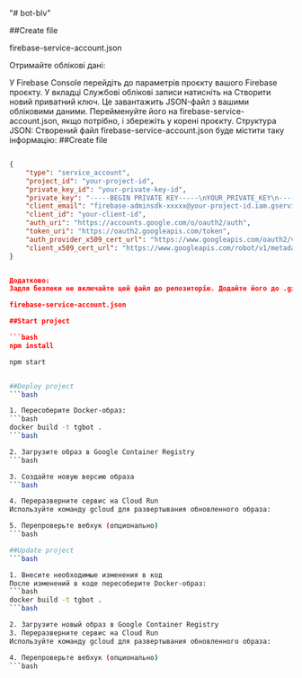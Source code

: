 "# bot-blv"


##Create file

firebase-service-account.json

Отримайте облікові дані:

У Firebase Console перейдіть до параметрів проєкту вашого Firebase проєкту.
У вкладці Службові облікові записи натисніть на Створити новий приватний ключ.
Це завантажить JSON-файл з вашими обліковими даними. Перейменуйте його на firebase-service-account.json, якщо потрібно, і збережіть у корені проєкту.
Структура JSON: Створений файл firebase-service-account.json буде містити таку інформацію:
##Create file
```json

{
    "type": "service_account",
    "project_id": "your-project-id",
    "private_key_id": "your-private-key-id",
    "private_key": "-----BEGIN PRIVATE KEY-----\nYOUR_PRIVATE_KEY\n-----END PRIVATE KEY-----\n",
    "client_email": "firebase-adminsdk-xxxxx@your-project-id.iam.gserviceaccount.com",
    "client_id": "your-client-id",
    "auth_uri": "https://accounts.google.com/o/oauth2/auth",
    "token_uri": "https://oauth2.googleapis.com/token",
    "auth_provider_x509_cert_url": "https://www.googleapis.com/oauth2/v1/certs",
    "client_x509_cert_url": "https://www.googleapis.com/robot/v1/metadata/x509/firebase-adminsdk-xxxxx%40your-project-id.iam.gserviceaccount.com"
}


Додатково:
Задля безпеки не включайте цей файл до репозиторію. Додайте його до .gitignore, щоб запобігти випадковому пушу:

firebase-service-account.json

##Start project

```bash
npm install
```
```bash
npm start
```
```bash

##Deploy project
```bash

1. Пересоберите Docker-образ:
```bash
docker build -t tgbot .
```bash

2. Загрузите образ в Google Container Registry
```bash

3. Создайте новую версию образа
```bash

4. Переразверните сервис на Cloud Run
Используйте команду gcloud для развертывания обновленного образа:

5. Перепроверьте вебхук (опционально)
```bash

##Update project
```bash

1. Внесите необходимые изменения в код
После изменений в коде пересоберите Docker-образ:
```bash
docker build -t tgbot .
```bash

2. Загрузите новый образ в Google Container Registry
3. Переразверните сервис на Cloud Run
Используйте команду gcloud для развертывания обновленного образа:

4. Перепроверьте вебхук (опционально)
```bash

